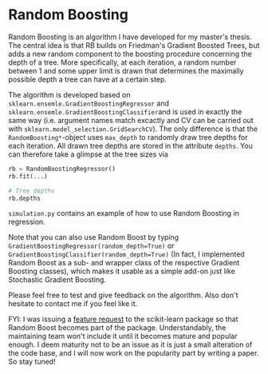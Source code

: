 # Random Boosting

Random Boosting is an algorithm I have developed for my master's thesis. The central idea is that RB builds on Friedman's Gradient Boosted Trees, but adds a new random component to the boosting procedure concerning the depth of a tree. More specifically, at each iteration, a random number between 1 and some upper limit is drawn that determines the maximally possible depth a tree can have at a certain step.

The algorithm is developed based on `sklearn.ensemle.GradientBoostingRegressor` and `sklearn.ensemle.GradientBoostingClassifier`and is used in exactly the same way (i.e. argument names match excactly and CV can be carried out with `sklearn.model_selection.GridSearchCV`). The only difference is that the `RandomBoosting*`-object uses `max_depth` to randomly draw tree depths for each iteration. All drawn tree depths are stored in the attribute `depths`. You can therefore take a glimpse at the tree sizes via

```python
rb = RandomBoostingRegressor()
rb.fit(...)

# Tree depths
rb.depths
```

`simulation.py` contains an example of how to use Random Boosting in regression. 

Note that you can also use Random Boost by typing `GradientBoostingRegressor(random_depth=True)` or `GradientBoostingClassifier(random_depth=True)` (In fact, I implemented Random Boost as a sub- and wrapper class of the respective Gradient Boosting classes), which makes it usable as a simple add-on just like Stochastic Gradient Boosting.

Please feel free to test and give feedback on the algorithm. Also don't hesitate to contact me if you feel like it. 

FYI: 
I was issuing a [feature request](https://github.com/scikit-learn/scikit-learn/issues/12472) to the scikit-learn package so that Random Boost becomes part of the package. Understandably, the maintaining team won't include it until it becomes mature and popular enough. I deem maturity not to be an issue as it is just a small alteration of the code base, and I will now work on the popularity part by writing a paper. So stay tuned!

